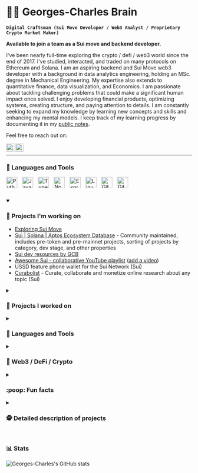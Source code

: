 <!--
Notes:
This is the repo from which the github profile is generated.

Fork the github profile repos and copy the interesting parts.

Inspiration for GitHub Profiles:
check the advanced stats
https://github.com/bruceeewong/bruceeewong

https://github.com/kautukkundan/Awesome-Profile-README-templates
https://github.com/ForrestKnight/ForrestKnight

-->

# 🏄‍♂️ Georges-Charles Brain

**`Digital Craftsman (Sui Move Developer / Web3 Analyst / Proprietary Crypto Market Maker)`**

**Available to join a team as a Sui move and backend developer.**  

I've been nearly full-time exploring the crypto / defi / web3 world since the end of 2017. I've studied, interacted, and traded on many protocols on Ethereum and Solana. I am an aspiring backend and Sui Move web3 developer with a background in data analytics engineering, holding an MSc. degree in Mechanical Engineering. My expertise also extends to quantitative finance, data visualization, and Economics. I am passionate about tackling challenging problems that could make a significant human impact once solved. I enjoy developing financial products, optimizing systems, creating structure, and paying attention to details. I am constantly seeking to expand my knowledge by learning new concepts and skills and enhancing my mental models. I keep track of my learning progress by documenting it in my [public notes](https://notes.georgescharlesbrain.com).

Feel free to reach out on:

<!--
  github.com/simple-icons/simple-icons
-->

<a href="https://twitter.com/georges_c_brain">
  <img align="left" alt="Georges-Charles's Twitter" width="22px" src="https://cdn.jsdelivr.net/npm/simple-icons@v9/icons/twitter.svg" />
</a>
<a href="https://linktr.ee/georgescharlesbrain">
  <img align="left" alt="Georges-Charles's linktree" width="22px" src="https://cdn.jsdelivr.net/npm/simple-icons@v9/icons/linktree.svg" />
</a>

</br>

---

### 🧰 Languages and Tools

<img align="left" alt="Python" width="30px" style="padding-right:10px;" src="https://cdn.jsdelivr.net/gh/devicons/devicon/icons/python/python-plain.svg" />
<img align="left" alt="JavaScript" width="30px" style="padding-right:10px;" src="https://cdn.jsdelivr.net/gh/devicons/devicon/icons/javascript/javascript-plain.svg" />
<img align="left" alt="TypeScript" width="30px" style="padding-right:10px;" src="https://cdn.jsdelivr.net/gh/devicons/devicon/icons/typescript/typescript-plain.svg" />
<img align="left" alt="NodeJS" width="30px" style="padding-right:10px;" src="https://cdn.jsdelivr.net/gh/devicons/devicon/icons/nodejs/nodejs-original.svg" />
<img align="left" alt="ExpressJS" width="30px" style="padding-right:10px;" src="https://cdn.jsdelivr.net/gh/devicons/devicon/icons/express/express-original.svg" />
<img align="left" alt="Linux" width="30px" style="padding-right:10px;" src="https://cdn.jsdelivr.net/gh/devicons/devicon/icons/linux/linux-original.svg" />
<img align="left" alt="Git" width="30px" style="padding-right:10px;" src="https://cdn.jsdelivr.net/gh/devicons/devicon/icons/git/git-original.svg" />
<img align="left" alt="GitHub" width="30px" style="padding-right:10px;" src="https://cdn.jsdelivr.net/gh/devicons/devicon/icons/github/github-original.svg" />

<!--

VS Code
Terminal
Sui Move
AWS


<img align="left" alt="HTML" width="30px" style="padding-right:10px;" src="https://cdn.jsdelivr.net/gh/devicons/devicon/icons/html5/html5-plain.svg" />
<img align="left" alt="CSS" width="30px" style="padding-right:10px;" src="https://cdn.jsdelivr.net/gh/devicons/devicon/icons/css3/css3-plain.svg" />
<img align="left" alt="React" width="30px" style="padding-right:10px;" src="https://cdn.jsdelivr.net/gh/devicons/devicon/icons/react/react-original.svg" />
<img align="left" alt="Bash" width="30px" style="padding-right:10px;" src="https://cdn.jsdelivr.net/gh/devicons/devicon/icons/bash/bash-original.svg" />
<img align="left" alt="Java" width="30px" style="padding-right:10px;" src="https://cdn.jsdelivr.net/gh/devicons/devicon/icons/java/java-original.svg"/>
<img align="left" alt="Spring" width="30px" style="padding-right:10px;" src="https://cdn.jsdelivr.net/gh/devicons/devicon/icons/spring/spring-original.svg" />
-->

</br>

#

<!-- 
<details>
  <summary><h3> 👨‍💻 Georges-Charles's Coding Journey </h3></summary>
    I started my coding journey as a Qlik Data visualization consultant.
</details>
 -->

<details open>
  <summary><h3> 🚧 Projects I'm working on </h3></summary>

  
  - [Exploring Sui Move](https://github.com/georgescharlesbrain/sui_shared)
  - [Sui | Solana | Aptos Ecosystem Database](https://ufahamu.notion.site/f8cf55a53ac34d118aae18b906aff319?v=2420b81d89f24442a4ff7e89c5fe38ad&pvs=4) - Community maintained, includes pre-token and pre-mainnet projects, sorting of projects by category, dev stage, and other properties
  - [Sui dev resources by GCB](https://www.notion.so/ufahamu/Sui-resources-public-6d70b35b67b344d5b9f027259dd3974f) 
  - [Awesome Sui - collaborative YouTube playlist](https://www.youtube.com/playlist?list=PLIQc7_iETjBw-SNAbhrfB7RDufbJ5Bi21) ([add a video](https://www.youtube.com/playlist?list=PLIQc7_iETjBw-SNAbhrfB7RDufbJ5Bi21&jct=4kFRpa--SjoyVZgX5M9QoRqm0SCBFw))
  - USSD feature phone wallet for the Sui Network (Sui) 
  - [Curabolist](https://curabolist.com) - Curate, collaborate and monetize online research about any topic (Sui) 
  
</details>

<details>
  <summary><h3> 🚢 Projects I worked on </h3></summary>
  
  - Grid trading (custom gsheet model)
  - Solana Defi arbitrage bot using jup.ag and ccxt
  - [Second Brain](https://www.notion.so/ufahamu/5ca79d2b9fbb48d39a67141668a70990?v=82273a88bf39466d9d6c84490f4c8f2f) 
  - MoveToEarn / Stepn: a team of 9 East-Africans employees walked 90 phones daily for 6 months, totaling 16200km 
  - Reality Mining: community-sourced street-level imagery and map data, 2 employees mapped a city neigborhood using RealityMaps (shut down)
  - Algorithmic cash & carry - perpetual funding rate arbitrage
  - Hedged Yield Farming on Ethereum and Solana (APY.vision, tulip.garden, custom gsheet model)
  - Quant hedge fund investing
  - Uncollateralized lending (TrueFi, notes.finance)
  - A proprietary cross-exchange triangular arbitrage market-making trading engine written in Python (see detailed project description below)
  - Manual triangular arbitrage vs Fiat on CEXs
  - Online course about advanced qlik data analytics apps

</details>

<details>
  <summary><h3>🧰 Languages and Tools </h3></summary>

  **Sui move:**

  **Python:**
  CCXT, threading, logging, SQLAlchemy, Redis, boto3, Pandas, Numpy, Dask, Altair, concurrent

  **Javascript / Typescript**:
  Node, Express

  **Web3 tools:** duneanalytics, thegraph,

  **AWS:** EC2, RDS, CloudWatch, IAM, SageMaker, Parameter Store, S3

  **Other tools:**
  VS Code, Jupyter Lab, Linux, Zsh, Redis, MySQL, git, render.com, Notion, Asana, gsheets, HeidiSQL, Qlik, TradingView  

</details>

<details>
  <summary><h3> 🚀 Web3 /  DeFi / Crypto </h3></summary>

  I've been nearly full-time exploring the crypto / defi / web3 world since the end of 2017. I've studied, interacted with and have a decent understanding of the following protocols:

  **Sui:**  
  protocols: SNS

  **Solana:**  
  protocols: MNGO, SNY, TULIP, GMT/GST(Stepn), HXRO, MEAN, IVN, PRT, ATLAS/POLIS(Star Atlas), FIDA, GRAPE, RAY, PEOPLE, SBR, MAPS, OXY, SRM

  **Ethereum:**  
  protocols: UMA, SNX, SUSHI, 1INCH, TRIBE/FEI, TRU, AMPL, BAND, ITGR, MLN, Augur, BAL, GLM

  **Others L1s:**  
  Celo

  **Other protocols:**  
  RealityCoin, Hivemapper
    
</details>


<details>
  <summary><h3> :poop:  Fun facts </h3></summary>

  - In October 2020, I noticed an increase in scams involving fake domain names. Wanting to help the community, I decided to purchase several NFT marketplace domains including opensea.exchange, sorare.exchange, and rarible.exchange. Despite owning these domains, I have never personally bought an NFT.
  - I have lived in East Africa for 2 years and Latin America for 4 months.
  - I explored GameFi opportunities in East Africa. One of the more interesting experiences was setting up a team of 9 employees to play Stepn, which resulted in 16200 kilometers walked over a period of 6 months using 90 phones.
  

</details>



<details>
 <summary><h3> 🕵️ Detailed description of projects </h3></summary>

  <details>
    <summary><h3> A proprietary cross-exchange triangular arbitrage market-making trading system written in Python: </h3></summary>

  ### Built using:
  **Python:** CCXT, threading, logging, SQLAlchemy, Redis, boto3, Pandas, Numpy, Dask, Altair, concurrent  
  **AWS:** EC2, RDS, CloudWatch, IAM, SageMaker, Parameter Store, S3  
  **Tools:** Redis, MySQL, Linux, git, Atom+hydrogen, Jupyter Lab, Asana, HeidiSQL, P3X Redis Client, 
  ConEmu, bitbucket, VPN, QlikView, TradingView  
  ### Features:
  - CCXT exchange APIs integration and requests wrapper
  - CCXT exchange API unit tests evaluation script
  - Oanda Forex API integration
  - A universal bot for parameterized market making in any market vs reference markets
  - An order placement optimizer, dependent on the order book and tunable parameters per market
  - Monitoring:
    - Email alerts
    - Market maker checker (removes all the orders of the books in a self-detected emergency) (python script)
    - Balance overview on request (terminal)
    - Open orders on request (terminal)
    - Bot state on request (Redis viewer)
    - Detailed bot logs (Cloudwatch)
  - A current market state which fetches order books and tickers from all relevant CCXT exchange
  - A balance state which regularly fetches the balances of exchange accounts
  - Total balance over multiple exchange accounts and currencies with time comparison and a backup position re-balancer
  - A parameterized capital management script to auto-transfer crypto assets across multiple exchanges based on balance targets and accompanying thresholds
  - A public trades fetcher for all relevant CCXT exchanges and markets
  - A public trades processor to convert all prices to EUR and add reference bids or asks
  - Market profitability analyzer based on the processed public trades
    
  </details>

</details>


#

### 📊 Stats

![Georges-Charles's GitHub stats](https://github-readme-stats.vercel.app/api?username=georgescharlesbrain&show_icons=true&theme=gruvbox) 
<!-- ![GitHub Streak](https://streak-stats.demolab.com?user=georgescharlesbrain&theme=gruvbox&border_radius=4.5) -->

